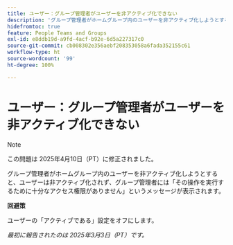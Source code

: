 ```yaml
---
title: ユーザー：グループ管理者がユーザーを非アクティブ化できない
description: 'グループ管理者がホームグループ内のユーザーを非アクティブ化しようとすると、ユーザーは非アクティブ化されず、グループ管理者には「その操作を実行するために十分なアクセス権限がありません」というメッセージが表示されます。 '
hidefromtoc: true
feature: People Teams and Groups
exl-id: e8ddb19d-a9fd-4acf-b92e-6d5a227317c0
source-git-commit: cb008302e356aebf208353058a6fada352155c61
workflow-type: ht
source-wordcount: '99'
ht-degree: 100%

---
```


# ユーザー：グループ管理者がユーザーを非アクティブ化できない

>[!NOTE]
>
>この問題は 2025年4月10日（PT）に修正されました。

グループ管理者がホームグループ内のユーザーを非アクティブ化しようとすると、ユーザーは非アクティブ化されず、グループ管理者には「その操作を実行するために十分なアクセス権限がありません」というメッセージが表示されます。

**回避策**

ユーザーの「アクティブである」設定をオフにします。

_最初に報告されたのは 2025年3月3日（PT）です。_

